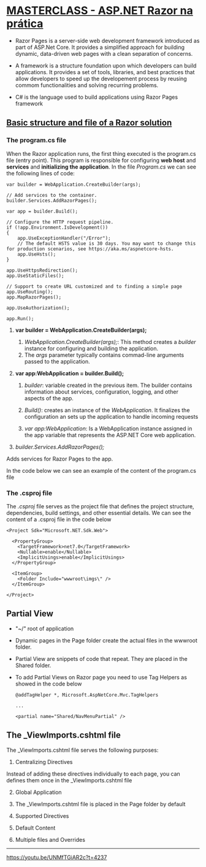 # [MASTERCLASS - ASP.NET Razor na prática](https://www.youtube.com/watch?v=UNMfTGiAR2c)

* Razor Pages is a server-side web development framework introduced as part of ASP.Net Core. It provides a simplified approach for building dynamic, data-driven web pages with a clean separation of concerns.

* A framework is a structure foundation upon which developers can build applications. It provides a set of tools, libraries, and best practices that allow developers to speed up the developement process by reusing commom functionalities and solving recurring problems.

* C# is the language used to build applications using Razor Pages framework
  
## [Basic structure and file of a Razor solution](https://youtu.be/UNMfTGiAR2c?t=894)

### The program.cs file

When the Razor application runs, the first thing executed is the program.cs file (entry point). This program is responsible for configuring **web host** and **services** and **initializing the application**. In the file *Program.cs* we can see the following lines of code:

```
var builder = WebApplication.CreateBuilder(args);

// Add services to the container.
builder.Services.AddRazorPages();

var app = builder.Build();

// Configure the HTTP request pipeline.
if (!app.Environment.IsDevelopment())
{
    app.UseExceptionHandler("/Error");
    // The default HSTS value is 30 days. You may want to change this for production scenarios, see https://aka.ms/aspnetcore-hsts.
    app.UseHsts();
}

app.UseHttpsRedirection();
app.UseStaticFiles();

// Support to create URL customized and to finding a simple page
app.UseRouting();
app.MapRazorPages();

app.UseAuthorization();

app.Run();
```

1. **var builder = WebApplication.CreateBuilder(args);**

    1. *WebApplication.CreateBuilder(args);*: This method creates a *builder* instance for configuring and building the application.
    2. The *args* parameter typically contains commad-line arguments passed to the application.

2. **var app:WebApplication = builder.Build();**
   
    1. *builder*: variable created in the previous item. The builder contains information about services, configuration, logging, and other aspects of the app.
   
    2. *Build()*: creates an instance of the *WebApplication*. It finalizes the configuration an sets up the application to handle incoming requests
   
    3. *var app:WebApplication*: Is a WebApplication instance assigned in the app variable that represents the ASP.NET Core web application.
   
3. *builder.Services.AddRazorPages();*

Adds services for Razor Pages to the app.
   
In the code below we can see an example of the content of the program.cs file

### The .csproj file

The *.csproj* file serves as the project file that defines the project structure, dependencies, build settings, and other essential details. We can see the content of a .csproj file in the code below

```
<Project Sdk="Microsoft.NET.Sdk.Web">

  <PropertyGroup>
    <TargetFramework>net7.0</TargetFramework>
    <Nullable>enable</Nullable>
    <ImplicitUsings>enable</ImplicitUsings>
  </PropertyGroup>

  <ItemGroup>
    <Folder Include="wwwroot\imgs\" />
  </ItemGroup>

</Project>
```

## Partial View

* "~/" root of application
* Dynamic pages in the Page folder create the actual files in the wwwroot folder.
* Partial View are snippets of code that repeat. They are placed in the Shared folder.
* To add Partial Views on Razor page you need to use Tag Helpers as showed in the code below
  
  ```
  @addTagHelper *, Microsoft.AspNetCore.Mvc.TagHelpers

  ...

  <partial name="Shared/NavMenuPartial" />
  ```

## The _ViewImports.cshtml file 

The _ViewImports.cshtml file serves the following purposes:

1. Centralizing Directives

Instead of adding these directives individually to each page, you can defines them once in the _ViewImports.cshtml file

2. Global Application

1. The _ViewImports.cshtml file is placed in the Page folder by default

3. Supported Directives
4. Default Content
5. Multiple files and Overrides
-----------------------------------

https://youtu.be/UNMfTGiAR2c?t=4237